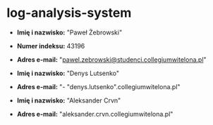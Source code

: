 # log-analysis-system


- **Imię i nazwisko:** "Paweł Żebrowski"
- **Numer indeksu:** 43196
- **Adres e-mail:** "pawel.zebrowski@studenci.collegiumwitelona.pl"


- **Imię i nazwisko:** "Denys Lutsenko"
- **Adres e-mail:** "- "denys.lutsenko".collegiumwitelona.pl"


- **Imię i nazwisko:** "Aleksander Crvn"
- **Adres e-mail:** "aleksander.crvn.collegiumwitelona.pl"
